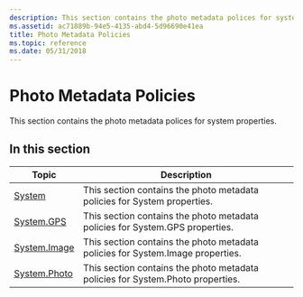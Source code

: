 ```yaml
---
description: This section contains the photo metadata polices for system properties.
ms.assetid: ac71889b-94e5-4135-abd4-5d96690e41ea
title: Photo Metadata Policies
ms.topic: reference
ms.date: 05/31/2018
---
```


# Photo Metadata Policies

This section contains the photo metadata polices for system properties.

## In this section



| Topic                                       | Description                                                                               |
|---------------------------------------------|-------------------------------------------------------------------------------------------|
| [System](system.md)<br/>             | This section contains the photo metadata policies for System properties.<br/>       |
| [System.GPS](system-gps.md)<br/>     | This section contains the photo metadata policies for System.GPS properties.<br/>   |
| [System.Image](system-image.md)<br/> | This section contains the photo metadata policies for System.Image properties.<br/> |
| [System.Photo](system-photo.md)<br/> | This section contains the photo metadata policies for System.Photo properties.<br/> |



 

 

 




